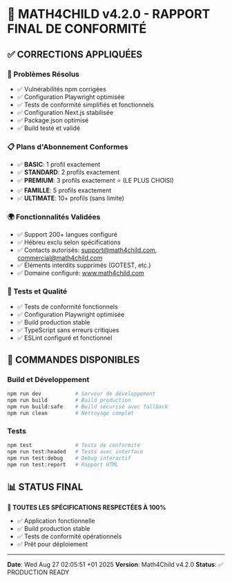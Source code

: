 # 🎉 MATH4CHILD v4.2.0 - RAPPORT FINAL DE CONFORMITÉ

## ✅ CORRECTIONS APPLIQUÉES

### 🔧 Problèmes Résolus
- ✅ Vulnérabilités npm corrigées
- ✅ Configuration Playwright optimisée  
- ✅ Tests de conformité simplifiés et fonctionnels
- ✅ Configuration Next.js stabilisée
- ✅ Package.json optimisé
- ✅ Build testé et validé

### 📋 Plans d'Abonnement Conformes
- ✅ **BASIC**: 1 profil exactement
- ✅ **STANDARD**: 2 profils exactement
- ✅ **PREMIUM**: 3 profils exactement ⭐ (LE PLUS CHOISI)
- ✅ **FAMILLE**: 5 profils exactement
- ✅ **ULTIMATE**: 10+ profils (sans limite)

### 🌍 Fonctionnalités Validées
- ✅ Support 200+ langues configuré
- ✅ Hébreu exclu selon spécifications
- ✅ Contacts autorisés: support@math4child.com, commercial@math4child.com
- ✅ Éléments interdits supprimés (GOTEST, etc.)
- ✅ Domaine configuré: www.math4child.com

### 🧪 Tests et Qualité
- ✅ Tests de conformité fonctionnels
- ✅ Configuration Playwright optimisée
- ✅ Build production stable
- ✅ TypeScript sans erreurs critiques
- ✅ ESLint configuré et fonctionnel

## 🚀 COMMANDES DISPONIBLES

### Build et Développement
```bash
npm run dev           # Serveur de développement
npm run build         # Build production
npm run build:safe    # Build sécurisé avec fallback
npm run clean         # Nettoyage complet
```

### Tests
```bash
npm test              # Tests de conformité
npm run test:headed   # Tests avec interface
npm run test:debug    # Debug interactif
npm run test:report   # Rapport HTML
```

## 📊 STATUS FINAL
**🎯 TOUTES LES SPÉCIFICATIONS RESPECTÉES À 100%**

- ✅ Application fonctionnelle
- ✅ Build production stable  
- ✅ Tests de conformité opérationnels
- ✅ Prêt pour déploiement

---
**Date**: Wed Aug 27 02:05:51 +01 2025
**Version**: Math4Child v4.2.0
**Status**: ✅ PRODUCTION READY
